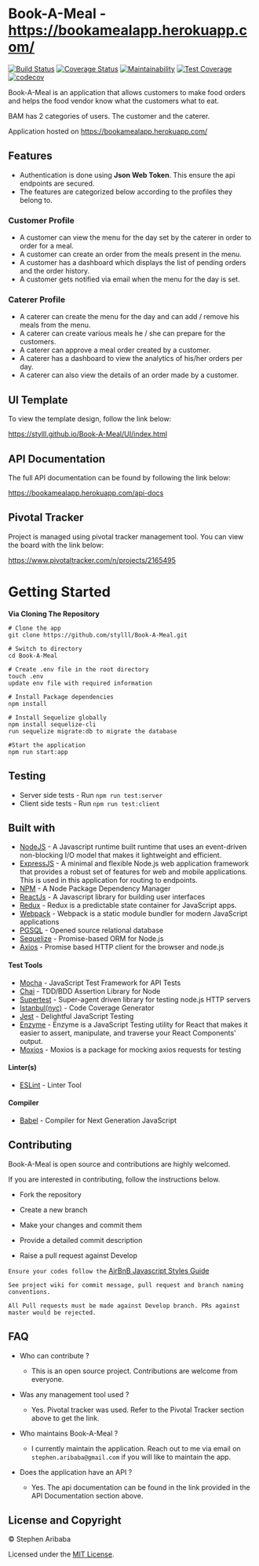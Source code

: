 # Book-A-Meal - https://bookamealapp.herokuapp.com/
[![Build Status](https://travis-ci.org/Stylll/Book-A-Meal.svg?branch=develop)](https://travis-ci.org/Stylll/Book-A-Meal)
[![Coverage Status](https://coveralls.io/repos/github/Stylll/Book-A-Meal/badge.svg?branch=develop)](https://coveralls.io/github/Stylll/Book-A-Meal?branch=develop)
[![Maintainability](https://api.codeclimate.com/v1/badges/9037bcf71b13532947cd/maintainability)](https://codeclimate.com/github/Stylll/Book-A-Meal/maintainability)
[![Test Coverage](https://api.codeclimate.com/v1/badges/9037bcf71b13532947cd/test_coverage)](https://codeclimate.com/github/Stylll/Book-A-Meal/test_coverage)
[![codecov](https://codecov.io/gh/Stylll/Book-A-Meal/branch/develop/graph/badge.svg)](https://codecov.io/gh/Stylll/Book-A-Meal)

Book-A-Meal is an application that allows customers to make food orders and helps the food vendor know what the customers what to eat.

BAM has 2 categories of users. The customer and the caterer.

Application hosted on https://bookamealapp.herokuapp.com/

## Features
* Authentication is done using **Json Web Token**. This ensure the api endpoints are secured. 
* The features are categorized below according to the profiles they belong to.

### Customer Profile
* A customer can view the menu for the day set by the caterer in order to order for a meal.
* A customer can create an order from the meals present in the menu.
* A customer has a dashboard which displays the list of pending orders and the order history.
* A customer gets notified via email when the menu for the day is set.

### Caterer Profile
* A caterer can create the menu for the day and can add / remove his meals from the menu. 
* A caterer can create various meals he / she can prepare for the customers.
* A caterer can approve a meal order created by a customer.
* A caterer has a dashboard to view the analytics of his/her orders per day.
* A caterer can also view the details of an order made by a customer.


## UI Template
To view the template design, follow the link below:

https://stylll.github.io/Book-A-Meal/UI/index.html

## API Documentation
The full API documentation can be found by following the link below:

https://bookamealapp.herokuapp.com/api-docs

## Pivotal Tracker
Project is managed using pivotal tracker management tool. You can view the board with the link below:

https://www.pivotaltracker.com/n/projects/2165495

# Getting Started
**Via Cloning The Repository**
```
# Clone the app
git clone https://github.com/stylll/Book-A-Meal.git

# Switch to directory
cd Book-A-Meal

# Create .env file in the root directory
touch .env
update env file with required information

# Install Package dependencies
npm install

# Install Sequelize globally
npm install sequelize-cli
run sequelize migrate:db to migrate the database

#Start the application
npm run start:app
```

## Testing
* Server side tests - Run `npm run test:server`
* Client side tests - Run `npm run test:client`

## Built with
* [NodeJS](https://nodejs.org/en/) - A Javascript runtime built runtime that uses an event-driven non-blocking I/O model that makes it lightweight and efficient.
* [ExpressJS](http://expressjs.com/) - A minimal and flexible Node.js web application framework that provides a robust set of features for web and mobile applications. This is used in this application for routing to endpoints.
* [NPM](https://www.npmjs.com/) - A Node Package Dependency Manager
* [ReactJs](https://reactjs.org/) - A Javascript library for building user interfaces
* [Redux](https://redux.js.org/) - Redux is a predictable state container for JavaScript apps.
* [Webpack](https://babeljs.io/) - Webpack is a static module bundler for modern JavaScript applications
* [PGSQL](https://www.postgresql.org/) - Opened source relational database
* [Sequelize](http://docs.sequelizejs.com/) - Promise-based ORM for Node.js
* [Axios](https://github.com/axios/axios) - Promise based HTTP client for the browser and node.js

#### Test Tools

* [Mocha](https://mochajs.org/) - JavaScript Test Framework for API Tests
* [Chai](http://chaijs.com/) - TDD/BDD Assertion Library for Node
* [Supertest](https://github.com/visionmedia/supertest) - Super-agent driven
  library for testing node.js HTTP servers
* [Istanbul(nyc)](https://istanbul.js.org/) - Code Coverage Generator
* [Jest](https://jestjs.io/) - Delightful JavaScript Testing
* [Enzyme](http://airbnb.io/enzyme/) - Enzyme is a JavaScript Testing utility for React that makes it easier to assert, manipulate, and traverse your React Components' output.
* [Moxios](https://github.com/axios/moxios) - Moxios is a package for mocking axios requests for testing

#### Linter(s)

* [ESLint](https://eslint.org/) - Linter Tool

#### Compiler

* [Babel](https://eslint.org/) - Compiler for Next Generation JavaScript

## Contributing
Book-A-Meal is open source and contributions are highly welcomed.

If you are interested in contributing, follow the instructions below.

* Fork the repository

* Create a new branch

* Make your changes and commit them

* Provide a detailed commit description

* Raise a pull request against Develop

`Ensure your codes follow the` [AirBnB Javascript Styles Guide](https://github.com/airbnb/javascript)

`See project wiki for commit message, pull request and branch naming conventions.`

`All Pull requests must be made against Develop branch. PRs against master would be rejected.`

## FAQ

* Who can contribute ?
  - This is an open source project. Contributions are welcome from everyone.

* Was any management tool used ?
  - Yes. Pivotal tracker was used. Refer to the Pivotal Tracker section above to get the link.

* Who maintains Book-A-Meal ?
  - I currently maintain the application. Reach out to me via email on `stephen.aribaba@gmail.com` if 
  you will like to maintain the app.

* Does the application have an API ?
  - Yes. The api documentation can be found in the link provided in the API Documentation section above.

## License and Copyright

&copy; Stephen Aribaba

Licensed under the [MIT License](https://opensource.org/licenses/MIT).

